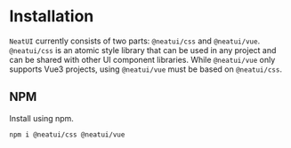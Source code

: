 # Installation

`NeatUI` currently consists of two parts: `@neatui/css` and `@neatui/vue`. `@neatui/css` is an atomic style library that can be used in any project and can be shared with other UI component libraries. While `@neatui/vue` only supports Vue3 projects, using `@neatui/vue` must be based on `@neatui/css`.

## NPM

Install using npm.

```sh
npm i @neatui/css @neatui/vue
```
